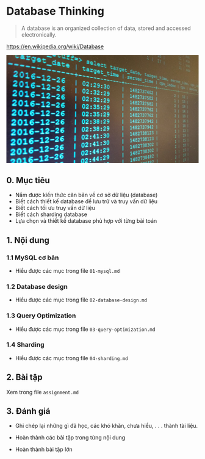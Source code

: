 # Database Thinking

>A database is an organized collection of data, stored and accessed electronically.

<https://en.wikipedia.org/wiki/Database>

<div align="center">
    <img alt="effective-engineer" src="media/1600px-Postgres_Query.jpg" width="512">
</div>

## 0. Mục tiêu

- Nắm được kiến thức căn bản về cơ sở dữ liệu (database)
- Biết cách thiết kế database để lưu trữ và truy vấn dữ liệu
- Biết cách tối ưu truy vấn dữ liệu
- Biết cách sharding database
- Lựa chọn và thiết kế database phù hợp với từng bài toán

## 1. Nội dung

### 1.1 MySQL cơ bản

- Hiểu được các mục trong file `01-mysql.md`

### 1.2 Database design

- Hiểu được các mục trong file `02-database-design.md`

### 1.3 Query Optimization

- Hiểu được các mục trong file `03-query-optimization.md`

### 1.4 Sharding

- Hiểu được các mục trong file `04-sharding.md`

## 2. Bài tập

Xem trong file `assignment.md`

## 3. Đánh giá

- Ghi chép lại những gì đã học, các khó khăn, chưa hiểu, . . . thành tài liệu.

- Hoàn thành các bài tập trong từng nội dung

- Hoàn thành bài tập lớn
